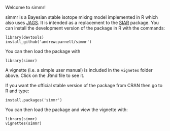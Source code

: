 Welcome to simmr!

simmr is a Bayesian stable isotope mixing model implemented in R which also uses [JAGS](http://mcmc-jags.sourceforge.net). It is intended as a replacement to the [SIAR](https://github.com/AndrewLJackson/siar) package. You can install the development version of the package in R with the commands:

```
library(devtools)
install_github('andrewcparnell/simmr')
```

You can then load the package with

```
library(simmr)
```

A vignette (i.e. a simple user manual) is included in the `vignetes` folder above. Click on the .Rmd file to see it.


If you want the official stable version of the package from CRAN then go to R and type:

```
install.packages('simmr')
```

You can then load the package and view the vignette with:

```
library(simmr)
vignettes(simmr)
```
